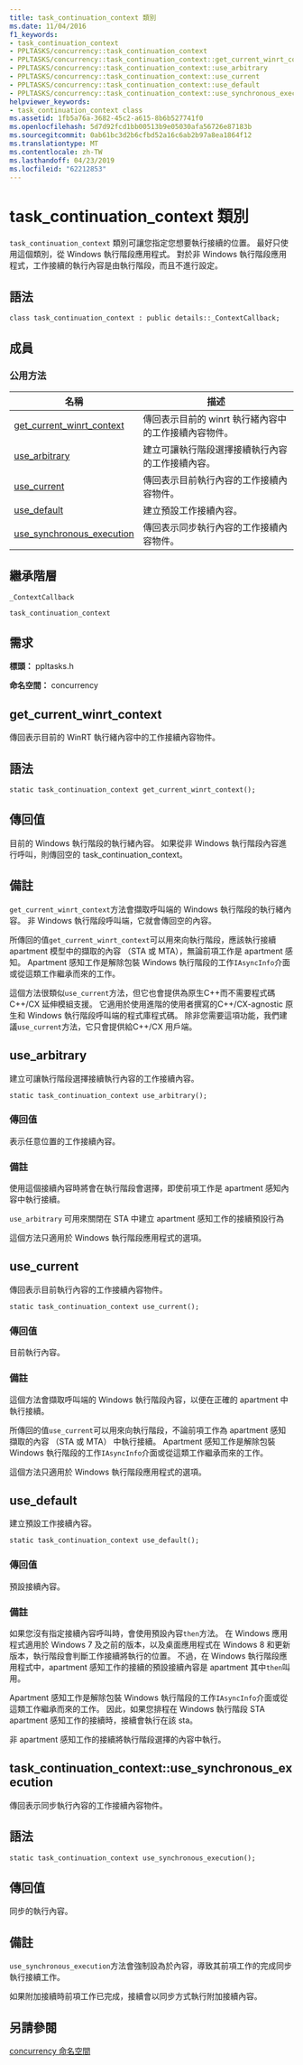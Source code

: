 ```yaml
---
title: task_continuation_context 類別
ms.date: 11/04/2016
f1_keywords:
- task_continuation_context
- PPLTASKS/concurrency::task_continuation_context
- PPLTASKS/concurrency::task_continuation_context::get_current_winrt_context
- PPLTASKS/concurrency::task_continuation_context::use_arbitrary
- PPLTASKS/concurrency::task_continuation_context::use_current
- PPLTASKS/concurrency::task_continuation_context::use_default
- PPLTASKS/concurrency::task_continuation_context::use_synchronous_execution
helpviewer_keywords:
- task_continuation_context class
ms.assetid: 1fb5a76a-3682-45c2-a615-8b6b527741f0
ms.openlocfilehash: 5d7d92fcd1bb00513b9e05030afa56726e87183b
ms.sourcegitcommit: 0ab61bc3d2b6cfbd52a16c6ab2b97a8ea1864f12
ms.translationtype: MT
ms.contentlocale: zh-TW
ms.lasthandoff: 04/23/2019
ms.locfileid: "62212853"
---
```

# <a name="taskcontinuationcontext-class"></a>task_continuation_context 類別

`task_continuation_context` 類別可讓您指定您想要執行接續的位置。 最好只使用這個類別，從 Windows 執行階段應用程式。 對於非 Windows 執行階段應用程式，工作接續的執行內容是由執行階段，而且不進行設定。

## <a name="syntax"></a>語法

```
class task_continuation_context : public details::_ContextCallback;
```

## <a name="members"></a>成員

### <a name="public-methods"></a>公用方法

|名稱|描述|
|----------|-----------------|
|[get_current_winrt_context](#get_current_winrt_context)|傳回表示目前的 winrt 執行緒內容中的工作接續內容物件。|
|[use_arbitrary](#use_arbitrary)|建立可讓執行階段選擇接續執行內容的工作接續內容。|
|[use_current](#use_current)|傳回表示目前執行內容的工作接續內容物件。|
|[use_default](#use_default)|建立預設工作接續內容。|
|[use_synchronous_execution](#use_synchronous_execution)|傳回表示同步執行內容的工作接續內容物件。|

## <a name="inheritance-hierarchy"></a>繼承階層

`_ContextCallback`

`task_continuation_context`

## <a name="requirements"></a>需求

**標頭：** ppltasks.h

**命名空間：** concurrency

## <a name="get_current_winrt_context"></a> get_current_winrt_context

傳回表示目前的 WinRT 執行緒內容中的工作接續內容物件。

## <a name="syntax"></a>語法

```
static task_continuation_context get_current_winrt_context();
```

## <a name="return-value"></a>傳回值

目前的 Windows 執行階段的執行緒內容。 如果從非 Windows 執行階段內容進行呼叫，則傳回空的 task_continuation_context。

## <a name="remarks"></a>備註

`get_current_winrt_context`方法會擷取呼叫端的 Windows 執行階段的執行緒內容。 非 Windows 執行階段呼叫端，它就會傳回空的內容。

所傳回的值`get_current_winrt_context`可以用來向執行階段，應該執行接續 apartment 模型中的擷取的內容 （STA 或 MTA），無論前項工作是 apartment 感知。 Apartment 感知工作是解除包裝 Windows 執行階段的工作`IAsyncInfo`介面或從這類工作繼承而來的工作。

這個方法很類似`use_current`方法，但它也會提供為原生C++而不需要程式碼C++/CX 延伸模組支援。 它適用於使用進階的使用者撰寫的C++/CX-agnostic 原生和 Windows 執行階段呼叫端的程式庫程式碼。 除非您需要這項功能，我們建議`use_current`方法，它只會提供給C++/CX 用戶端。

##  <a name="use_arbitrary"></a> use_arbitrary

建立可讓執行階段選擇接續執行內容的工作接續內容。

```
static task_continuation_context use_arbitrary();
```

### <a name="return-value"></a>傳回值

表示任意位置的工作接續內容。

### <a name="remarks"></a>備註

使用這個接續內容時將會在執行階段會選擇，即使前項工作是 apartment 感知內容中執行接續。

`use_arbitrary` 可用來關閉在 STA 中建立 apartment 感知工作的接續預設行為

這個方法只適用於 Windows 執行階段應用程式的選項。

##  <a name="use_current"></a> use_current

傳回表示目前執行內容的工作接續內容物件。

```
static task_continuation_context use_current();
```

### <a name="return-value"></a>傳回值

目前執行內容。

### <a name="remarks"></a>備註

這個方法會擷取呼叫端的 Windows 執行階段內容，以便在正確的 apartment 中執行接續。

所傳回的值`use_current`可以用來向執行階段，不論前項工作為 apartment 感知擷取的內容 （STA 或 MTA） 中執行接續。 Apartment 感知工作是解除包裝 Windows 執行階段的工作`IAsyncInfo`介面或從這類工作繼承而來的工作。

這個方法只適用於 Windows 執行階段應用程式的選項。

##  <a name="use_default"></a> use_default

建立預設工作接續內容。

```
static task_continuation_context use_default();
```

### <a name="return-value"></a>傳回值

預設接續內容。

### <a name="remarks"></a>備註

如果您沒有指定接續內容呼叫時，會使用預設內容`then`方法。 在 Windows 應用程式適用於 Windows 7 及之前的版本，以及桌面應用程式在 Windows 8 和更新版本，執行階段會判斷工作接續將執行的位置。 不過，在 Windows 執行階段應用程式中，apartment 感知工作的接續的預設接續內容是 apartment 其中`then`叫用。

Apartment 感知工作是解除包裝 Windows 執行階段的工作`IAsyncInfo`介面或從這類工作繼承而來的工作。 因此，如果您排程在 Windows 執行階段 STA apartment 感知工作的接續時，接續會執行在該 sta。

非 apartment 感知工作的接續將執行階段選擇的內容中執行。

## <a name="use_synchronous_execution"></a> task_continuation_context::use_synchronous_execution

傳回表示同步執行內容的工作接續內容物件。

## <a name="syntax"></a>語法

```
static task_continuation_context use_synchronous_execution();
```

## <a name="return-value"></a>傳回值

同步的執行內容。

## <a name="remarks"></a>備註

`use_synchronous_execution`方法會強制設為於內容，導致其前項工作的完成同步執行接續工作。

如果附加接續時前項工作已完成，接續會以同步方式執行附加接續內容。

## <a name="see-also"></a>另請參閱

[concurrency 命名空間](concurrency-namespace.md)
